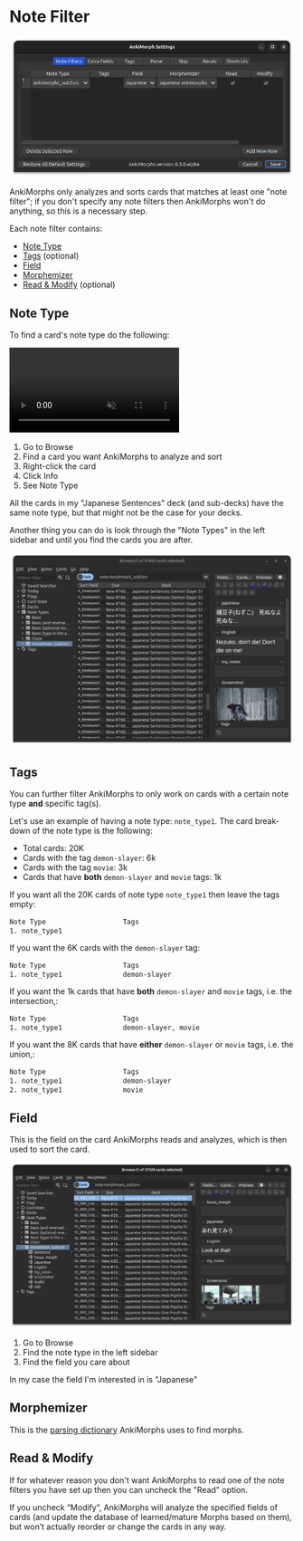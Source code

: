 # Note Filter

![settings-note-filter.png](../../../img/settings-note-filter.png)

AnkiMorphs only analyzes and sorts cards that matches at least one "note filter"; if you don't specify any note filters
then AnkiMorphs
won't do anything, so this is a necessary step.

Each note filter contains:

* [Note Type](note-filter.md#note-type)
* [Tags](note-filter.md#tags) (optional)
* [Field](note-filter.md#field)
* [Morphemizer](note-filter.md#morphemizer)
* [Read & Modify](note-filter.md#read--modify) (optional)

## Note Type

To find a card's note type do the following:

<video autoplay loop muted controls>
    <source src="../../../img/note-type.mp4" type="video/mp4">
</video>

1. Go to Browse
2. Find a card you want AnkiMorphs to analyze and sort
3. Right-click the card
4. Click Info
5. See Note Type

All the cards in my "Japanese Sentences" deck (and sub-decks) have the same note type, but that might not be the case
for your decks.

Another thing you can do is look through the "Note Types" in the left sidebar and until you find the cards you are
after.

![note-types-browser.png](../../../img/note-types-browser.png)

## Tags

You can further filter AnkiMorphs to only work on cards with a certain note type **and** specific tag(s).

Let's use an example of having a note type: `note_type1`. The card break-down of the note type is the following:
- Total cards: 20K
- Cards with the tag `demon-slayer`: 6k
- Cards with the tag `movie`: 3k
- Cards that have **both** `demon-slayer` and `movie` tags: 1k


If you want all the 20K cards of note type `note_type1` then leave the tags empty:
```
Note Type                   Tags            
1. note_type1               
```

If you want the 6K cards with the `demon-slayer` tag:
```
Note Type                   Tags            
1. note_type1               demon-slayer
```

If you want the 1k cards that have **both** `demon-slayer` and `movie` tags, i.e. the intersection,:
```
Note Type                   Tags            
1. note_type1               demon-slayer, movie
```

If you want the 8K cards that have **either** `demon-slayer` or `movie` tags, i.e. the union,:
```
Note Type                   Tags          
1. note_type1               demon-slayer
2. note_type1               movie 
```

## Field

This is the field on the card AnkiMorphs reads and analyzes, which is then used to sort the card.

![browser-note-fields.png](../../../img/browser-note-fields.png)

1. Go to Browse
2. Find the note type in the left sidebar
3. Find the field you care about

In my case the field I'm interested in is "Japanese"

## Morphemizer

This is the [parsing dictionary](../../installation/parsing-dictionary.md) AnkiMorphs uses to find morphs.

## Read & Modify

If for whatever reason you don't want AnkiMorphs to read one of the note filters you have set up then you
can uncheck the "Read" option.

If you uncheck “Modify”, AnkiMorphs will analyze the
specified fields of cards (and update the database of learned/mature Morphs based on them), but won’t actually reorder
or change the cards in any way.




